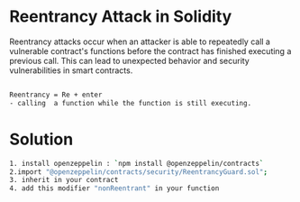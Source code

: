 # Reentrancy Attack in Solidity 

Reentrancy attacks occur when an attacker is able to repeatedly call a vulnerable contract's functions before the contract has finished executing a previous call. This can lead to unexpected behavior and security vulnerabilities in smart contracts. 

```bash 

Reentrancy = Re + enter 
- calling  a function while the function is still executing.
```
# Solution 
```bash 
1. install openzeppelin : `npm install @openzeppelin/contracts`
2.import "@openzeppelin/contracts/security/ReentrancyGuard.sol";
3. inherit in your contract 
4. add this modifier "nonReentrant" in your function
```
